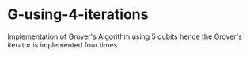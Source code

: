 # G-using-4-iterations
Implementation of Grover's Algorithm using 5 qubits hence the Grover's iterator is implemented four times.
